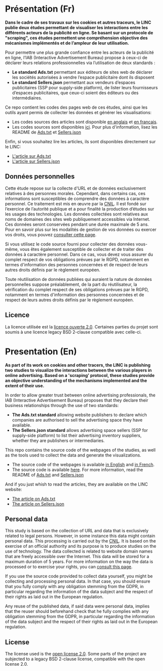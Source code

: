 
# Présentation (Fr)

**Dans le cadre de ses travaux sur les cookies et autres traceurs, le LINC publie deux études permettant de visualiser les interactions entre les différents acteurs de la publicité en ligne. Se basant sur un protocole de "scraping", ces études permettent une compréhension objective des mécanismes implémentés et de l’ampleur de leur utilisation.**

Pour permettre une plus grande confiance entre les acteurs de la publicité en ligne, l’IAB (Interactive Advertisement Bureau) propose à ceux-ci de déclarer leurs relations professionnelles via l’utilisation de deux standards :
* **Le standard Ads.txt** permettant aux éditeurs de sites web de déclarer les sociétés autorisées à vendre l’espace publicitaire dont ils disposent
* **Le standard Sellers.json** permettant aux vendeurs d’espaces publicitaires (SSP pour supply-side platform), de lister leurs fournisseurs d’espaces publicitaires, que ceux-ci soient des éditeurs ou des intermédiaires.

Ce repo contient les codes des pages web de ces études, ainsi que les outils ayant permis de collecter les données et générer les visualisations:
* Les codes sources des articles sont disponible [en anglais](./Articles/En/) et [en francais](./Articles/Fr/).
* Les codes sources sont disponibles [ici](./Sources). Pour plus d'information, lisez les README de [Ads.txt](./Sources/AdsTxt/README.md) et [Sellers.json](./Sources/SellersJson/README.md)

Enfin, si vous souhaitez lire les articles, ils sont disponibles directement sur le LINC:
* [L'article sur Ads.txt](https://linc.cnil.fr/webpub-adstxt-sellersjson/ads_study.html)
* [L'article sur Sellers.json](https://linc.cnil.fr/webpub-adstxt-sellersjson/sellers_study.html)

## Données personnelles

Cette étude repose sur la collecte d'URL et de données exclusivement relatives à des personnes morales. Cependant, dans certains cas, ces informations sont susceptibles de  comprendre des données à caractère personnel. Ce traitement est mis en œuvre par la [CNIL](http://www.cnil.fr/). Il est fondé sur l’exercice de l’autorité publique et a pour finalité la production d’études sur les usages des technologies. Les données collectées sont relatives aux noms de domaines des sites web publiquement accessibles via Internet. Ces données seront conservées pendant une durée maximale de 5 ans. Pour en savoir plus sur les modalités de gestion de vos données ou exercer vos droits, vous pouvez [consulter cette page](https://www.cnil.fr/fr/donnees-personnelles).

Si vous utilisez le code source fourni pour collecter des données vous-même, vous êtes également susceptible de collecter et de traiter des données à caractère personnel. Dans ce cas, vous devez vous assurer du complet respect de vos obligations prévues par le RGPD, notamment en termes d'information des personnes concernées et de respect de leurs autres droits définis par le règlement européen.

Toute réutilisation de données publiées qui auraient la nature de données personnelles suppose préalablement, de la part du réutilisateur, la vérification du complet respect de ses obligations prévues par le RGPD, notamment en termes d'information des personnes concernées et de respect de leurs autres droits définis par le règlement européen.

## Licence

La licence utilisée est la [licence ouverte 2.0](./LICENSE.md). Certaines parties du projet sont soumis à une licence legacy BSD 2-clause compatible avec celle-ci.


# Presentation (En)

**As part of its work on cookies and other tracers, the LINC is publishing two studies to visualize the interactions between the various players in online advertising. Based on a 'scraping' protocol, these studies provide an objective understanding of the mechanisms implemented and the extent of their use.**

In order to allow greater trust between online advertising professionals, the IAB (Interactive Advertisement Bureau) proposes that they declare their business relationships through the use of two standards:
* **The Ads.txt standard** allowing website publishers to declare which companies are authorised to sell the advertising space they have available.
* **The Sellers.json standard** allows advertising space sellers (SSP for supply-side platform) to list their advertising inventory suppliers, whether they are publishers or intermediaries.  

This repo contains the source code of the webpages of the studies, as well as the tools used to collect the data and generate the visualizations.
* The source code of the webpages is available [in English](./Articles/En/) and [in French](./Articles/Fr/).
* The source code is available [here](./Sources). For more information, read the README of [Ads.txt](./Sources/AdsTxt/README.md) and [Sellers.json](./Sources/SellersJson/README.md)

And if you just whish to read the articles, they are available on the LINC website:
* [The article on Ads.txt](https://linc.cnil.fr/webpub-adstxt-sellersjson/en/ads_study.html)
* [The article on Sellers.json](https://linc.cnil.fr/webpub-adstxt-sellersjson/en/sellers_study.html)

## Personal data

This study is based on the collection of URL and data that is exclusively related to legal persons. However, in some instance this data might contain personal data. This processing is carried out by the [CNIL](http://www.cnil.fr/). It is based on the exercise of an official authority and its purpose is to produce studies on the use of technology. The data collected is related to website domain names that are freely accessible over the Internet. This data will be stored for a maximum duration of 5 years.  For more information on the way the data is processed or to exercise your rights, you can [consult this page](https://www.cnil.fr/fr/donnees-personnelles).  

If you use the source code provided to collect data yourself, you might be collecting and processing personal data. In that case, you should ensure that you fully comply with any obligation stemming from the GDPR, in particular regarding the information of the data subject and the respect of their rights as laid out in the European regulation.

Any reuse of the published data, if said data were personal data, implies that the reuser should beforehand check that he fully complies with any obligation stemming from the GDPR, in particular regarding the information of the data subject and the respect of their rights  as laid out in the European regulation.

## License

The license used is the [open license 2.0](./LICENSE.md). Some parts of the project are subjected to a legacy BSD 2-clause license, compatible with the open license 2.0.
